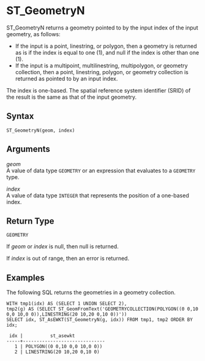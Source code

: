 # ST\_GeometryN<a name="ST_GeometryN-function"></a>

ST\_GeometryN returns a geometry pointed to by the input index of the input geometry, as follows: 
+ If the input is a point, linestring, or polygon, then a geometry is returned as is if the index is equal to one \(1\), and null if the index is other than one \(1\)\.
+ If the input is a multipoint, multilinestring, multipolygon, or geometry collection, then a point, linestring, polygon, or geometry collection is returned as pointed to by an input index\. 

The index is one\-based\. The spatial reference system identifier \(SRID\) of the result is the same as that of the input geometry\. 

## Syntax<a name="ST_GeometryN-function-syntax"></a>

```
ST_GeometryN(geom, index)
```

## Arguments<a name="ST_GeometryN-function-arguments"></a>

 *geom*   
A value of data type `GEOMETRY` or an expression that evaluates to a `GEOMETRY` type\.  

 *index*   
A value of data type `INTEGER` that represents the position of a one\-based index\. 

## Return Type<a name="ST_GeometryN-function-return"></a>

`GEOMETRY` 

If *geom* or *index* is null, then null is returned\. 

If *index* is out of range, then an error is returned\. 

## Examples<a name="ST_GeometryN-function-examples"></a>

The following SQL returns the geometries in a geometry collection\. 

```
WITH tmp1(idx) AS (SELECT 1 UNION SELECT 2),
tmp2(g) AS (SELECT ST_GeomFromText('GEOMETRYCOLLECTION(POLYGON((0 0,10 0,0 10,0 0)),LINESTRING(20 10,20 0,10 0))'))
SELECT idx, ST_AsEWKT(ST_GeometryN(g, idx)) FROM tmp1, tmp2 ORDER BY idx;
```

```
 idx |          st_asewkt           
-----+------------------------------
   1 | POLYGON((0 0,10 0,0 10,0 0))
   2 | LINESTRING(20 10,20 0,10 0)
```